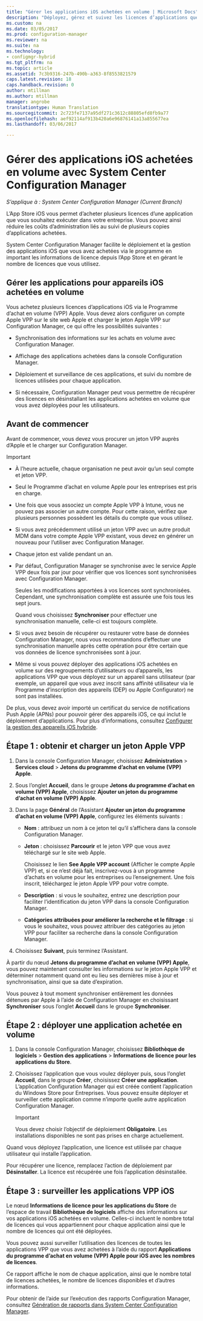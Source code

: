 ```yaml
---
title: "Gérer les applications iOS achetées en volume | Microsoft Docs"
description: "Déployez, gérez et suivez les licences d’applications que vous avez achetées via l’App Store iOS."
ms.custom: na
ms.date: 03/05/2017
ms.prod: configuration-manager
ms.reviewer: na
ms.suite: na
ms.technology:
- configmgr-hybrid
ms.tgt_pltfrm: na
ms.topic: article
ms.assetid: 7c3b9316-247b-490b-a363-8f8553821579
caps.latest.revision: 18
caps.handback.revision: 0
author: mtillman
ms.author: mtillman
manager: angrobe
translationtype: Human Translation
ms.sourcegitcommit: 2c723fe7137a95df271c3612c88805efd8fb9a77
ms.openlocfilehash: aef92114af913b420a6e96876141a13a855677ea
ms.lasthandoff: 03/06/2017

---
```

# <a name="manage-volume-purchased-ios-apps-with-system-center-configuration-manager"></a>Gérer des applications iOS achetées en volume avec System Center Configuration Manager

*S’applique à : System Center Configuration Manager (Current Branch)*



 L’App Store iOS vous permet d’acheter plusieurs licences d’une application que vous souhaitez exécuter dans votre entreprise. Vous pouvez ainsi réduire les coûts d’administration liés au suivi de plusieurs copies d’applications achetées.  

 System Center Configuration Manager facilite le déploiement et la gestion des applications iOS que vous avez achetées via le programme en important les informations de licence depuis l’App Store et en gérant le nombre de licences que vous utilisez.  

## <a name="manage-volume-purchased-apps-for-ios-devices"></a>Gérer les applications pour appareils iOS achetées en volume  
 Vous achetez plusieurs licences d’applications iOS via le Programme d’achat en volume (VPP) Apple. Vous devez alors configurer un compte Apple VPP sur le site web Apple et charger le jeton Apple VPP sur Configuration Manager, ce qui offre les possibilités suivantes :  

-   Synchronisation des informations sur les achats en volume avec Configuration Manager.  

-   Affichage des applications achetées dans la console Configuration Manager.  

-   Déploiement et surveillance de ces applications, et suivi du nombre de licences utilisées pour chaque application.  

-   Si nécessaire, Configuration Manager peut vous permettre de récupérer des licences en désinstallant les applications achetées en volume que vous avez déployées pour les utilisateurs.  

## <a name="before-you-start"></a>Avant de commencer  
 Avant de commencer, vous devez vous procurer un jeton VPP auprès d’Apple et le charger sur Configuration Manager.  

> [!IMPORTANT]  
>  -   À l’heure actuelle, chaque organisation ne peut avoir qu’un seul compte et jeton VPP.  
> -   Seul le Programme d’achat en volume Apple pour les entreprises est pris en charge.  
> -   Une fois que vous associez un compte Apple VPP à Intune, vous ne pouvez pas associer un autre compte. Pour cette raison, vérifiez que plusieurs personnes possèdent les détails du compte que vous utilisez.  
> -   Si vous avez précédemment utilisé un jeton VPP avec un autre produit MDM dans votre compte Apple VPP existant, vous devez en générer un nouveau pour l’utiliser avec Configuration Manager.  
> -   Chaque jeton est valide pendant un an.  
> -   Par défaut, Configuration Manager se synchronise avec le service Apple VPP deux fois par jour pour vérifier que vos licences sont synchronisées avec Configuration Manager.  
>   
>      Seules les modifications apportées à vos licences sont synchronisées. Cependant, une synchronisation complète est assurée une fois tous les sept jours.  
>   
>      Quand vous choisissez **Synchroniser** pour effectuer une synchronisation manuelle, celle-ci est toujours complète.  
> -   Si vous avez besoin de récupérer ou restaurer votre base de données Configuration Manager, nous vous recommandons d’effectuer une synchronisation manuelle après cette opération pour être certain que vos données de licence synchronisées sont à jour.  
> -   Même si vous pouvez déployer des applications iOS achetées en volume sur des regroupements d’utilisateurs ou d’appareils, les applications VPP que vous déployez sur un appareil sans utilisateur (par exemple, un appareil que vous avez inscrit sans affinité utilisateur via le Programme d’inscription des appareils (DEP) ou Apple Configurator) ne sont pas installées.  

 De plus, vous devez avoir importé un certificat du service de notifications Push Apple (APNs) pour pouvoir gérer des appareils iOS, ce qui inclut le déploiement d’applications. Pour plus d’informations, consultez [Configurer la gestion des appareils iOS hybride](enroll-hybrid-ios-mac.md).  

## <a name="step-1---to-get-and-upload-an-apple-vpp-token"></a>Étape 1 : obtenir et charger un jeton Apple VPP  

1.  Dans la console Configuration Manager, choisissez **Administration** > **Services cloud** > **Jetons du programme d’achat en volume (VPP) Apple**.   

3.  Sous l’onglet **Accueil**, dans le groupe **Jetons du programme d’achat en volume (VPP) Apple**, choisissez **Ajouter un jeton du programme d’achat en volume (VPP) Apple**.  

4.  Dans la page **Général** de l’Assistant **Ajouter un jeton du programme d’achat en volume (VPP) Apple**, configurez les éléments suivants :   

    -   **Nom** : attribuez un nom à ce jeton tel qu’il s’affichera dans la console Configuration Manager.  

    -   **Jeton** : choisissez **Parcourir** et le jeton VPP que vous avez téléchargé sur le site web Apple.  

         Choisissez le lien **See Apple VPP account** (Afficher le compte Apple VPP) et, si ce n’est déjà fait, inscrivez-vous à un programme d’achats en volume pour les entreprises ou l’enseignement. Une fois inscrit, téléchargez le jeton Apple VPP pour votre compte.  

    -   **Description** : si vous le souhaitez, entrez une description pour faciliter l’identification du jeton VPP dans la console Configuration Manager.  

    -   **Catégories attribuées pour améliorer la recherche et le filtrage** : si vous le souhaitez, vous pouvez attribuer des catégories au jeton VPP pour faciliter sa recherche dans la console Configuration Manager.  

5.  Choisissez **Suivant**, puis terminez l’Assistant.  

À partir du nœud **Jetons du programme d’achat en volume (VPP) Apple**, vous pouvez maintenant consulter les informations sur le jeton Apple VPP et déterminer notamment quand ont eu lieu ses dernières mise à jour et synchronisation, ainsi que sa date d’expiration.

Vous pouvez à tout moment synchroniser entièrement les données détenues par Apple à l’aide de Configuration Manager en choisissant **Synchroniser** sous l’onglet **Accueil** dans le groupe **Synchroniser**.  

## <a name="step-2---deploy-a-volume-purchased-app"></a>Étape 2 : déployer une application achetée en volume  

1.  Dans la console Configuration Manager, choisissez **Bibliothèque de logiciels** > **Gestion des applications** > **Informations de licence pour les applications du Store**.  

3.  Choisissez l’application que vous voulez déployer puis, sous l’onglet **Accueil**, dans le groupe **Créer**, choisissez **Créer une application**.
L’application Configuration Manager qui est créée contient l’application du Windows Store pour Entreprises. Vous pouvez ensuite déployer et surveiller cette application comme n’importe quelle autre application Configuration Manager.

    > [!IMPORTANT]  
    > Vous devez choisir l’objectif de déploiement **Obligatoire**. Les installations disponibles ne sont pas prises en charge actuellement.

 Quand vous déployez l’application, une licence est utilisée par chaque utilisateur qui installe l’application.  

 Pour récupérer une licence, remplacez l’action de déploiement par **Désinstaller**. La licence est récupérée une fois l’application désinstallée.  

## <a name="step-3---monitor-ios-vpp-apps"></a>Étape 3 : surveiller les applications VPP iOS  
 Le nœud **Informations de licence pour les applications du Store** de l’espace de travail **Bibliothèque de logiciels** affiche des informations sur vos applications iOS achetées en volume. Celles-ci incluent le nombre total de licences qui vous appartiennent pour chaque application ainsi que le nombre de licences qui ont été déployées.

 Vous pouvez aussi surveiller l’utilisation des licences de toutes les applications VPP que vous avez achetées à l’aide du rapport **Applications du programme d’achat en volume (VPP) Apple pour iOS avec les nombres de licences**.  

 Ce rapport affiche le nom de chaque application, ainsi que le nombre total de licences achetées, le nombre de licences disponibles et d’autres informations.  

 Pour obtenir de l’aide sur l’exécution des rapports Configuration Manager, consultez [Génération de rapports dans System Center Configuration Manager](../../core/servers/manage/reporting.md).  

